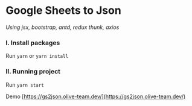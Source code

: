 # Google Sheets to Json

*Using jsx, bootstrap, antd, redux thunk, axios*

### I. Install packages

Run ```yarn``` or ```yarn install```

### II. Running project

Run ```yarn start```

Demo [https://gs2json.olive-team.dev/](https://gs2json.olive-team.dev/)